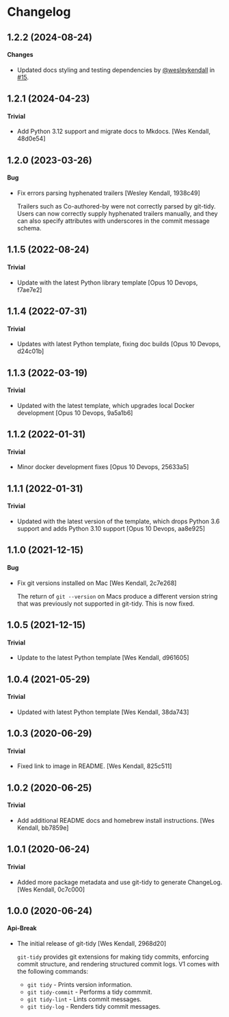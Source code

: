 # Changelog

## 1.2.2 (2024-08-24)

#### Changes

  - Updated docs styling and testing dependencies by [@wesleykendall](https://github.com/wesleykendall) in [#15](https://github.com/Opus10/git-tidy/pull/15).

## 1.2.1 (2024-04-23)

#### Trivial

  - Add Python 3.12 support and migrate docs to Mkdocs. [Wes Kendall, 48d0e54]

## 1.2.0 (2023-03-26)

#### Bug

  - Fix errors parsing hyphenated trailers [Wesley Kendall, 1938c49]

    Trailers such as Co-authored-by were not correctly parsed by git-tidy.
    Users can now correctly supply hyphenated trailers manually, and they
    can also specify attributes with underscores in the commit message
    schema.

## 1.1.5 (2022-08-24)

#### Trivial

  - Update with the latest Python library template [Opus 10 Devops, f7ae7e2]

## 1.1.4 (2022-07-31)

#### Trivial

  - Updates with latest Python template, fixing doc builds [Opus 10 Devops, d24c01b]

## 1.1.3 (2022-03-19)

#### Trivial

  - Updated with the latest template, which upgrades local Docker development [Opus 10 Devops, 9a5a1b6]

## 1.1.2 (2022-01-31)

#### Trivial

  - Minor docker development fixes [Opus 10 Devops, 25633a5]

## 1.1.1 (2022-01-31)

#### Trivial

  - Updated with the latest version of the template, which drops Python 3.6 support and adds Python 3.10 support [Opus 10 Devops, aa8e925]

## 1.1.0 (2021-12-15)

#### Bug

  - Fix git versions installed on Mac [Wes Kendall, 2c7e268]

    The return of ``git --version`` on Macs produce a different version string that
    was previously not supported in git-tidy. This is now fixed.

## 1.0.5 (2021-12-15)

#### Trivial

  - Update to the latest Python template [Wes Kendall, d961605]

## 1.0.4 (2021-05-29)

#### Trivial

  - Updated with latest Python template [Wes Kendall, 38da743]

## 1.0.3 (2020-06-29)

#### Trivial

  - Fixed link to image in README. [Wes Kendall, 825c511]

## 1.0.2 (2020-06-25)

#### Trivial

  - Add additional README docs and homebrew install instructions. [Wes Kendall, bb7859e]

## 1.0.1 (2020-06-24)

#### Trivial

  - Added more package metadata and use git-tidy to generate ChangeLog. [Wes Kendall, 0c7c000]

## 1.0.0 (2020-06-24)

#### Api-Break

  - The initial release of git-tidy [Wes Kendall, 2968d20]

    ``git-tidy`` provides git extensions for making tidy commits,
    enforcing commit structure, and rendering structured commit logs.
    V1 comes with the following commands:

    - ``git tidy`` - Prints version information.
    - ``git tidy-commit`` - Performs a tidy commmit.
    - ``git tidy-lint`` - Lints commit messages.
    - ``git tidy-log`` - Renders tidy commit messages.
